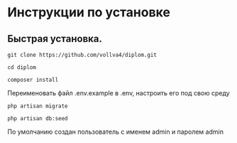 
# Инструкции по установке

## Быстрая установка.

    git clone https://github.com/vollva4/diplom.git

    cd diplom

    composer install

   Переименовать файл .env.example в .env, настроить его под свою среду

    php artisan migrate

    php artisan db:seed

   По умолчанию создан пользователь с именем admin и паролем admin
